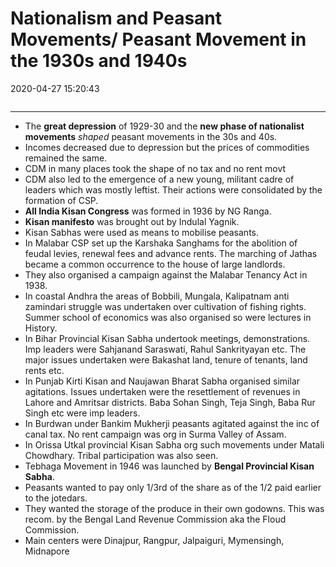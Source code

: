 # Nationalism and Peasant Movements/ Peasant Movement in the 1930s and 1940s
2020-04-27 15:20:43
```toc
```
---


-   The **great depression** of 1929-30 and the **new phase of nationalist movements** *shaped* peasant movements in the 30s and 40s.
-   Incomes decreased due to depression but the prices of commodities remained the same.
-   CDM in many places took the shape of no tax and no rent movt
-   CDM also led to the emergence of a new young, militant cadre of leaders which was mostly leftist. Their actions were consolidated by the formation of CSP.
-   **All India Kisan Congress** was formed in 1936 by NG Ranga.
-   **Kisan manifesto** was brought out by Indulal Yagnik.
-   Kisan Sabhas were used as means to mobilise peasants.
-   In Malabar CSP set up the Karshaka Sanghams for the abolition of feudal levies, renewal fees and advance rents. The marching of Jathas became a common occurrence to the house of large landlords.
-   They also organised a campaign against the Malabar Tenancy Act in 1938.
-   In coastal Andhra the areas of Bobbili, Mungala, Kalipatnam anti zamindari struggle was undertaken over cultivation of fishing rights. Summer school of economics was also organised so were lectures in History.
-   In Bihar Provincial Kisan Sabha undertook meetings, demonstrations. Imp leaders were Sahjanand Saraswati, Rahul Sankrityayan etc. The major issues undertaken were Bakashat land, tenure of tenants, land rents etc.
-   In Punjab Kirti Kisan and Naujawan Bharat Sabha organised similar agitations. Issues undertaken were the resettlement of revenues in Lahore and Amritsar districts. Baba Sohan Singh, Teja Singh, Baba Rur Singh etc were imp leaders.
-   In Burdwan under Bankim Mukherji peasants agitated against the inc of canal tax. No rent campaign was org in Surma Valley of Assam.
-   In Orissa Utkal provincial Kisan Sabha org such movements under Matali Chowdhary. Tribal participation was also seen.
-   Tebhaga Movement in 1946 was launched by **Bengal Provincial Kisan Sabha**.
-   Peasants wanted to pay only 1/3rd of the share as of the 1/2 paid earlier to the jotedars.
-   They wanted the storage of the produce in their own godowns. This was recom. by the Bengal Land Revenue Commission aka the Floud Commission.
-   Main centers were Dinajpur, Rangpur, Jalpaiguri, Mymensingh, Midnapore
 

 

 





